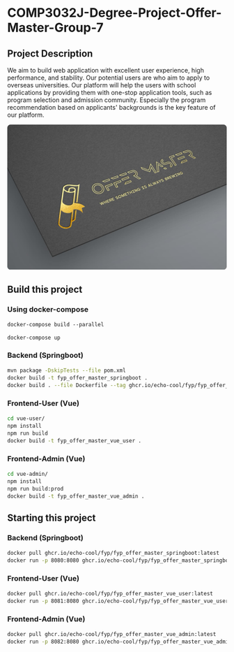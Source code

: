 # COMP3032J-Degree-Project-Offer-Master-Group-7

## Project Description
We aim to build web application with excellent user experience, high performance, and stability. Our potential users are who aim to apply to overseas universities. Our platform will help the users with school applications by providing them with one-stop application tools, such as program selection and admission community. Especially the program recommendation based on applicants' backgrounds is the key feature of our platform.

![logo.png](images/logo.jpg)

## Build this project

### Using docker-compose
```shell
docker-compose build --parallel
```

```shell
docker-compose up
```

### Backend (Springboot)
```bash
mvn package -DskipTests --file pom.xml
docker build -t fyp_offer_master_springboot .
docker build . --file Dockerfile --tag ghcr.io/echo-cool/fyp/fyp_offer_master_springboot:latest
```

### Frontend-User (Vue)
```bash
cd vue-user/
npm install
npm run build
docker build -t fyp_offer_master_vue_user .
```

### Frontend-Admin (Vue)
```bash
cd vue-admin/
npm install
npm run build:prod
docker build -t fyp_offer_master_vue_admin .
```
## Starting this project

### Backend (Springboot)
```bash
docker pull ghcr.io/echo-cool/fyp/fyp_offer_master_springboot:latest
docker run -p 8080:8080 ghcr.io/echo-cool/fyp/fyp_offer_master_springboot:latest
```

### Frontend-User (Vue)
```bash
docker pull ghcr.io/echo-cool/fyp/fyp_offer_master_vue_user:latest
docker run -p 8081:8080 ghcr.io/echo-cool/fyp/fyp_offer_master_vue_user:latest
```

### Frontend-Admin (Vue)
```bash
docker pull ghcr.io/echo-cool/fyp/fyp_offer_master_vue_admin:latest
docker run -p 8082:8080 ghcr.io/echo-cool/fyp/fyp_offer_master_vue_admin:latest
```